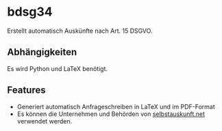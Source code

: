 # bdsg34

Erstellt automatisch Auskünfte nach Art. 15 DSGVO.

## Abhängigkeiten

Es wird Python und LaTeX benötigt.
## Features

  - Generiert automatisch Anfrageschreiben in LaTeX und im PDF-Format
  - Es können die Unternehmen und Behörden von
    [selbstauskunft.net](https://selbstauskunft.net/) verwendet werden.
